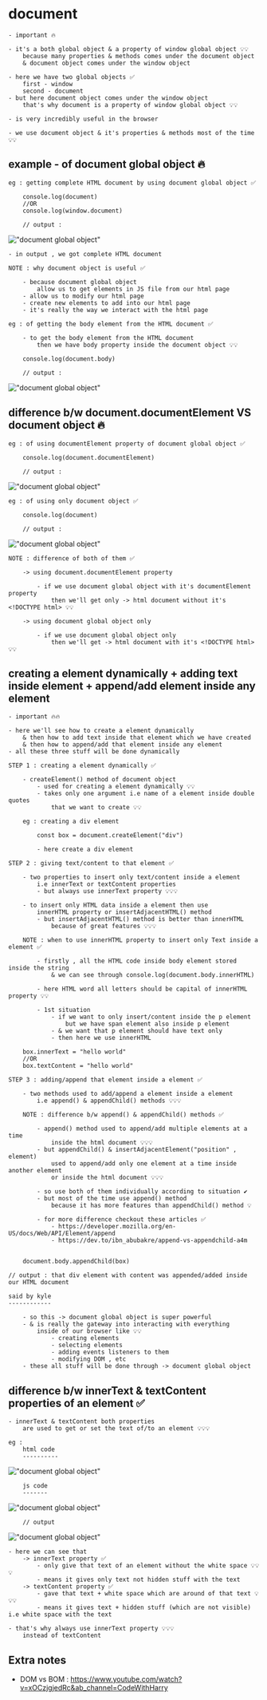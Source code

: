 # document

    - important 🔥

    - it's a both global object & a property of window global object 💡💡
        because many properties & methods comes under the document object 
        & document object comes under the window object

    - here we have two global objects ✅
        first - window 
        second - document
    - but here document object comes under the window object
        that's why document is a property of window global object 💡💡

    - is very incredibly useful in the browser

    - we use document object & it's properties & methods most of the time 💡💡

## example - of document global object 🔥

    eg : getting complete HTML document by using document global object ✅

        console.log(document)
        //OR
        console.log(window.document) 

        // output :
!["document global object"](../../all-chats-pics-of-lectures/3-notes-pics/1-beginners-js-course-notes-pics/36-document/lecture-36-0-document.PNG "document global object")

    - in output , we got complete HTML document

    NOTE : why document object is useful ✅

        - because document global object
            allow us to get elements in JS file from our html page
        - allow us to modify our html page
        - create new elements to add into our html page
        - it's really the way we interact with the html page

    eg : of getting the body element from the HTML document ✅

        - to get the body element from the HTML document
            then we have body property inside the document object 💡💡

        console.log(document.body)

        // output : 
!["document global object"](../../all-chats-pics-of-lectures/3-notes-pics/1-beginners-js-course-notes-pics/36-document/lecture-36-1-document.PNG "document global object")

## difference b/w document.documentElement VS document object 🔥

    eg : of using documentElement property of document global object ✅

        console.log(document.documentElement)

        // output : 
!["document global object"](../../all-chats-pics-of-lectures/3-notes-pics/1-beginners-js-course-notes-pics/36-document/lecture-36-2-document.PNG "document global object")


    eg : of using only document object ✅

        console.log(document)

        // output : 
!["document global object"](../../all-chats-pics-of-lectures/3-notes-pics/1-beginners-js-course-notes-pics/36-document/lecture-36-0-document.PNG "document global object")


    NOTE : difference of both of them ✅

        -> using document.documentElement property

            - if we use document global object with it's documentElement property
                then we'll get only -> html document without it's <!DOCTYPE html> 💡💡

        -> using document global object only 

            - if we use document global object only 
                then we'll get -> html document with it's <!DOCTYPE html> 💡💡

## creating a element dynamically + adding text inside element + append/add element inside any element 

    - important 🔥🔥

    - here we'll see how to create a element dynamically 
        & then how to add text inside that element which we have created 
        & then how to append/add that element inside any element
    - all these three stuff will be done dynamically

    STEP 1 : creating a element dynamically ✅

        - createElement() method of document object
            - used for creating a element dynamically 💡💡 
            - takes only one argument i.e name of a element inside double quotes 
                that we want to create 💡💡

        eg : creating a div element 

            const box = document.createElement("div")

            - here create a div element 

    STEP 2 : giving text/content to that element ✅

        - two properties to insert only text/content inside a element
            i.e innerText or textContent properties 
            - but always use innerText property 💡💡💡

        - to insert only HTML data inside a element then use
            innerHTML property or insertAdjacentHTML() method
            - but insertAdjacentHTML() method is better than innerHTML
                because of great features 💡💡💡

        NOTE : when to use innerHTML property to insert only Text inside a element ✅

            - firstly , all the HTML code inside body element stored inside the string
                & we can see through console.log(document.body.innerHTML)

            - here HTML word all letters should be capital of innerHTML property 💡💡

            - 1st situation
                - if we want to only insert/content inside the p element
                    but we have span element also inside p element
                - & we want that p element should have text only 
                - then here we use innerHTML

        box.innerText = "hello world"
        //OR
        box.textContent = "hello world"

    STEP 3 : adding/append that element inside a element ✅

        - two methods used to add/append a element inside a element
            i.e append() & appendChild() methods 💡💡💡

        NOTE : difference b/w append() & appendChild() methods ✅

            - append() method used to append/add multiple elements at a time
                inside the html document 💡💡💡
            - but appendChild() & insertAdjacentElement("position" , element) 
                used to append/add only one element at a time inside another element 
                or inside the html document 💡💡💡

            - so use both of them individually according to situation ✔
            - but most of the time use append() method 
                because it has more features than appendChild() method 💡

            - for more difference checkout these articles ✅  
                - https://developer.mozilla.org/en-US/docs/Web/API/Element/append
                - https://dev.to/ibn_abubakre/append-vs-appendchild-a4m


        document.body.appendChild(box)

    // output : that div element with content was appended/added inside our HTML document

    said by kyle 
    ------------

        - so this -> document global object is super powerful
        - & is really the gateway into interacting with everything
            inside of our browser like 💡💡
                - creating elements
                - selecting elements
                - adding events listeners to them
                - modifying DOM , etc
        - these all stuff will be done through -> document global object 

## difference b/w innerText & textContent properties of an element ✅

    - innerText & textContent both properties
        are used to get or set the text of/to an element 💡💡💡

    eg : 
        html code
        ----------
!["document global object"](../../all-chats-pics-of-lectures/3-notes-pics/1-beginners-js-course-notes-pics/36-document/lecture-36-3-0-document.PNG "document global object")

        js code
        -------
!["document global object"](../../all-chats-pics-of-lectures/3-notes-pics/1-beginners-js-course-notes-pics/36-document/lecture-36-3-1-document.PNG "document global object")

        // output 
!["document global object"](../../all-chats-pics-of-lectures/3-notes-pics/1-beginners-js-course-notes-pics/36-document/lecture-36-3-2-document.PNG "document global object")

    - here we can see that 
        -> innerText property ✅ 
            - only give that text of an element without the white space 💡💡💡
            - means it gives only text not hidden stuff with the text
        -> textContent property ✅ 
            - gave that text + white space which are around of that text 💡💡💡
            - means it gives text + hidden stuff (which are not visible) i.e white space with the text

    - that's why always use innerText property 💡💡💡
        instead of textContent
        
## Extra notes

- DOM vs BOM : https://www.youtube.com/watch?v=xOCzjgjedRc&ab_channel=CodeWithHarry
